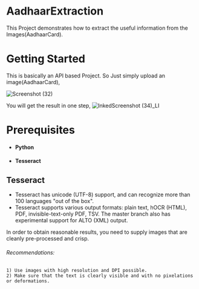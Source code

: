 # AadhaarExtraction

This Project demonstrates how to extract the useful information from the Images(AadhaarCard).

# Getting Started

This is basically an API based Project. So Just simply upload an image(AadhaarCard),

![Screenshot (32)](https://user-images.githubusercontent.com/49297116/67531097-dfd59580-f6de-11e9-93d2-4369bc66fab1.png)

You will get the result in one step,
![InkedScreenshot (34)_LI](https://user-images.githubusercontent.com/49297116/67531974-4b6d3200-f6e2-11e9-9f35-a800a811958d.jpg)

# Prerequisites
* #### Python
* #### Tesseract
## Tesseract
* Tesseract has unicode (UTF-8) support, and can recognize more than 100 languages "out of the box".
* Tesseract supports various output formats: plain text, hOCR (HTML), PDF, invisible-text-only PDF, TSV. The master branch also has experimental support for ALTO (XML) output.

In order to obtain reasonable results, you need to supply images that are cleanly pre-processed and crisp.
  ###### Recommendations:
    1) Use images with high resolution and DPI possible.
    2) Make sure that the text is clearly visible and with no pixelations or deformations.


